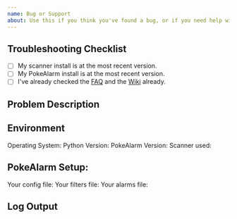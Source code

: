 ```yaml
---
name: Bug or Support
about: Use this if you think you've found a bug, or if you need help with setup.
---
```

<!--             ISSUES CREATED NOT USING THE TEMPLATE              -->
<!--              WILL BE CLOSED WITHOUT ANY RESPONSE               -->
<!--             ISSUES CREATED NOT USING THE TEMPLATE              -->
<!--              WILL BE CLOSED WITHOUT ANY RESPONSE               -->
<!--             ISSUES CREATED NOT USING THE TEMPLATE              -->
<!--              WILL BE CLOSED WITHOUT ANY RESPONSE               -->

## Troubleshooting Checklist
<!-- Mark items as completed with a single 'x' inside them, ex: [x] -->
- [ ] My scanner install is at the most recent version.
- [ ] My PokeAlarm install is at the most recent version.
- [ ] I've already checked the [FAQ](https://pa.readthedocs.io/en/dev/getting-started/faq.html) and the [Wiki](https://pa.readthedocs.io/en/dev/) already.

## Problem Description
<!--  Please leave a detailed description of the issue experienced  -->


## Environment
Operating System: <!-- YOUR OPERATING SYSTEM HERE -->
Python Version: <!-- TYPE 'python3 --version' -->
PokeAlarm Version: <!-- 'git rev-parse HEAD' INSIDE PA FOLDER -->
Scanner used: <!-- TYPE/FORK OF SCANNER HERE -->


## PokeAlarm Setup:
<!-- Please include links to the following configuration files -->
<!-- Feel free to use HasteBin or a similar service -->
<!-- Make sure to remove or censor any personal info or API keys -->
Your config file: <!-- LINK TO CONFIG.INI GOES HERE -->
Your filters file: <!-- LINK TO FILTERS.JSON GOES HERE -->
Your alarms file:  <!-- LINK TO ALARMS.JSON GOES HERE -->


## Log Output
<!-- If your issue occurs in the output, provide a link here -->
<!-- Please provide the ENTIRE log - minus any personal info -->
